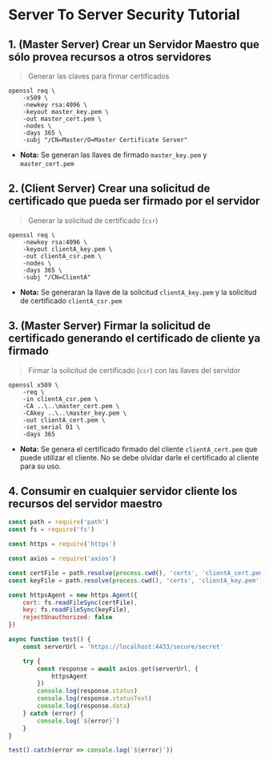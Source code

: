 # Server To Server Security Tutorial

## 1. (Master Server) Crear un Servidor Maestro que sólo provea recursos a otros servidores

> Generar las claves para firmar certificados

    openssl req \
        -x509 \
        -newkey rsa:4096 \
        -keyout master_key.pem \
        -out master_cert.pem \
        -nodes \
        -days 365 \
        -subj "/CN=Master/O=Master Certificate Server"

* **Nota:** Se generan las llaves de firmado `master_key.pem` y `master_cert.pem`

## 2. (Client Server) Crear una solicitud de certificado que pueda ser firmado por el servidor

> Generar la solicitud de certificado (`csr`)

    openssl req \
        -newkey rsa:4096 \
        -keyout clientA_key.pem \
        -out clientA_csr.pem \
        -nodes \
        -days 365 \
        -subj "/CN=ClientA"

* **Nota:** Se generaran la llave de la solicitud `clientA_key.pem` y la solicitud de certificado `clientA_csr.pem`

## 3. (Master Server) Firmar la solicitud de certificado generando el certificado de cliente ya firmado

> Firmar la solicitud de certificado (`csr`) con las llaves del servidor

    openssl x509 \
        -req \
        -in clientA_csr.pem \
        -CA ..\..\master_cert.pem \
        -CAkey ..\..\master_key.pem \
        -out clientA_cert.pem \
        -set_serial 01 \
        -days 365

* **Nota:** Se genera el certificado firmado del cliente `clientA_cert.pem` que puede utilizar el cliente. No se debe olvidar darle el certificado al cliente para su uso.

## 4. Consumir en cualquier servidor cliente los recursos del servidor maestro

```js
const path = require('path')
const fs = require('fs')

const https = require('https')

const axios = require('axios')

const certFile = path.resolve(process.cwd(), 'certs', 'clientA_cert.pem');
const keyFile = path.resolve(process.cwd(), 'certs', 'clientA_key.pem');

const httpsAgent = new https.Agent({
    cert: fs.readFileSync(certFile),
    key: fs.readFileSync(keyFile),
    rejectUnauthorized: false
})

async function test() {
    const serverUrl = 'https://localhost:4433/secure/secret'

    try {
        const response = await axios.get(serverUrl, {
            httpsAgent
        })
        console.log(response.status)
        console.log(response.statusText)
        console.log(response.data)
    } catch (error) {
        console.log(`${error}`)
    }
}

test().catch(error => console.log(`${error}`))
```

